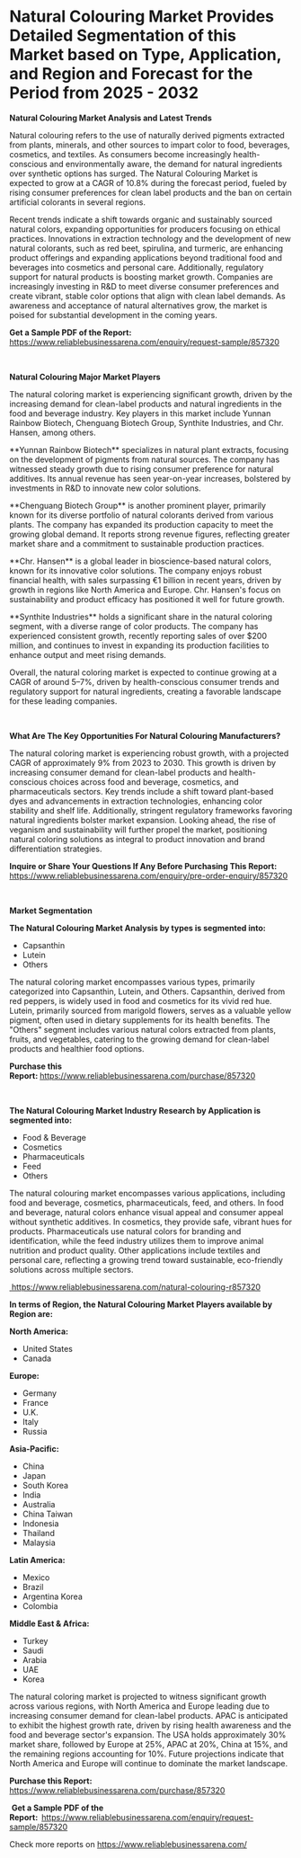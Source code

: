 <p><h1>Natural Colouring Market Provides Detailed Segmentation of this Market based on Type, Application, and Region and Forecast for the Period from 2025 - 2032</h1></p><p><strong>Natural Colouring Market Analysis and Latest Trends</strong></p>
<p><p>Natural colouring refers to the use of naturally derived pigments extracted from plants, minerals, and other sources to impart color to food, beverages, cosmetics, and textiles. As consumers become increasingly health-conscious and environmentally aware, the demand for natural ingredients over synthetic options has surged. The Natural Colouring Market is expected to grow at a CAGR of 10.8% during the forecast period, fueled by rising consumer preferences for clean label products and the ban on certain artificial colorants in several regions.</p><p>Recent trends indicate a shift towards organic and sustainably sourced natural colors, expanding opportunities for producers focusing on ethical practices. Innovations in extraction technology and the development of new natural colorants, such as red beet, spirulina, and turmeric, are enhancing product offerings and expanding applications beyond traditional food and beverages into cosmetics and personal care. Additionally, regulatory support for natural products is boosting market growth. Companies are increasingly investing in R&D to meet diverse consumer preferences and create vibrant, stable color options that align with clean label demands. As awareness and acceptance of natural alternatives grow, the market is poised for substantial development in the coming years.</p></p>
<p><strong>Get a Sample PDF of the Report:&nbsp;</strong> <a href="https://www.reliablebusinessarena.com/enquiry/request-sample/857320?utm_campaign=3443&utm_medium=2&utm_source=Github&utm_content=ia&utm_term=01042025&utm_id=natural-colouring">https://www.reliablebusinessarena.com/enquiry/request-sample/857320</a></p>
<p>&nbsp;</p>
<p><strong>Natural Colouring Major Market Players</strong></p>
<p><p>The natural coloring market is experiencing significant growth, driven by the increasing demand for clean-label products and natural ingredients in the food and beverage industry. Key players in this market include Yunnan Rainbow Biotech, Chenguang Biotech Group, Synthite Industries, and Chr. Hansen, among others.</p><p>**Yunnan Rainbow Biotech** specializes in natural plant extracts, focusing on the development of pigments from natural sources. The company has witnessed steady growth due to rising consumer preference for natural additives. Its annual revenue has seen year-on-year increases, bolstered by investments in R&D to innovate new color solutions.</p><p>**Chenguang Biotech Group** is another prominent player, primarily known for its diverse portfolio of natural colorants derived from various plants. The company has expanded its production capacity to meet the growing global demand. It reports strong revenue figures, reflecting greater market share and a commitment to sustainable production practices.</p><p>**Chr. Hansen** is a global leader in bioscience-based natural colors, known for its innovative color solutions. The company enjoys robust financial health, with sales surpassing €1 billion in recent years, driven by growth in regions like North America and Europe. Chr. Hansen's focus on sustainability and product efficacy has positioned it well for future growth.</p><p>**Synthite Industries** holds a significant share in the natural coloring segment, with a diverse range of color products. The company has experienced consistent growth, recently reporting sales of over $200 million, and continues to invest in expanding its production facilities to enhance output and meet rising demands.</p><p>Overall, the natural coloring market is expected to continue growing at a CAGR of around 5–7%, driven by health-conscious consumer trends and regulatory support for natural ingredients, creating a favorable landscape for these leading companies.</p></p>
<p>&nbsp;</p>
<p><strong>What Are The Key Opportunities For Natural Colouring Manufacturers?</strong></p>
<p><p>The natural coloring market is experiencing robust growth, with a projected CAGR of approximately 9% from 2023 to 2030. This growth is driven by increasing consumer demand for clean-label products and health-conscious choices across food and beverage, cosmetics, and pharmaceuticals sectors. Key trends include a shift toward plant-based dyes and advancements in extraction technologies, enhancing color stability and shelf life. Additionally, stringent regulatory frameworks favoring natural ingredients bolster market expansion. Looking ahead, the rise of veganism and sustainability will further propel the market, positioning natural coloring solutions as integral to product innovation and brand differentiation strategies.</p></p>
<p><strong>Inquire or Share Your Questions If Any Before Purchasing This Report:</strong> <a href="https://www.reliablebusinessarena.com/enquiry/pre-order-enquiry/857320?utm_campaign=3443&utm_medium=2&utm_source=Github&utm_content=ia&utm_term=01042025&utm_id=natural-colouring">https://www.reliablebusinessarena.com/enquiry/pre-order-enquiry/857320</a></p>
<p>&nbsp;</p>
<p><strong>Market Segmentation</strong></p>
<p><strong>The Natural Colouring Market Analysis by types is segmented into:</strong></p>
<p><ul><li>Capsanthin</li><li>Lutein</li><li>Others</li></ul></p>
<p><p>The natural coloring market encompasses various types, primarily categorized into Capsanthin, Lutein, and Others. Capsanthin, derived from red peppers, is widely used in food and cosmetics for its vivid red hue. Lutein, primarily sourced from marigold flowers, serves as a valuable yellow pigment, often used in dietary supplements for its health benefits. The "Others" segment includes various natural colors extracted from plants, fruits, and vegetables, catering to the growing demand for clean-label products and healthier food options.</p></p>
<p><strong>Purchase this Report:&nbsp;</strong><a href="https://www.reliablebusinessarena.com/purchase/857320?utm_campaign=3443&utm_medium=2&utm_source=Github&utm_content=ia&utm_term=01042025&utm_id=natural-colouring">https://www.reliablebusinessarena.com/purchase/857320</a></p>
<p>&nbsp;</p>
<p><strong>The Natural Colouring Market Industry Research by Application is segmented into:</strong></p>
<p><ul><li>Food & Beverage</li><li>Cosmetics</li><li>Pharmaceuticals</li><li>Feed</li><li>Others</li></ul></p>
<p><p>The natural colouring market encompasses various applications, including food and beverage, cosmetics, pharmaceuticals, feed, and others. In food and beverage, natural colors enhance visual appeal and consumer appeal without synthetic additives. In cosmetics, they provide safe, vibrant hues for products. Pharmaceuticals use natural colors for branding and identification, while the feed industry utilizes them to improve animal nutrition and product quality. Other applications include textiles and personal care, reflecting a growing trend toward sustainable, eco-friendly solutions across multiple sectors.</p></p>
<p><a href="https://www.reliablebusinessarena.com/natural-colouring-r857320?utm_campaign=3443&utm_medium=2&utm_source=Github&utm_content=ia&utm_term=01042025&utm_id=natural-colouring">&nbsp;https://www.reliablebusinessarena.com/natural-colouring-r857320</a></p>
<p><strong>In terms of Region, the Natural Colouring Market Players available by Region are:</strong></p>
<p>
    <p> <strong> North America: </strong>
        <ul>
            <li>United States</li>
            <li>Canada</li>
        </ul>
        </p> 
    <p> <strong> Europe: </strong>
        <ul>
            <li>Germany</li>
            <li>France</li>
            <li>U.K.</li>
            <li>Italy</li>
            <li>Russia</li>
        </ul>
        </p> 
    <p> <strong> Asia-Pacific: </strong>
        <ul>
            <li>China</li>
            <li>Japan</li>
            <li>South Korea</li>
            <li>India</li>
            <li>Australia</li>
            <li>China Taiwan</li>
            <li>Indonesia</li>
            <li>Thailand</li>
            <li>Malaysia</li>
        </ul>
        </p> 
    <p> <strong> Latin America: </strong>
        <ul>
            <li>Mexico</li>
            <li>Brazil</li>
            <li>Argentina Korea</li>
            <li>Colombia</li>
        </ul>
        </p> 
    <p> <strong> Middle East & Africa: </strong>
        <ul>
            <li>Turkey</li>
            <li>Saudi</li>
            <li>Arabia</li>
            <li>UAE</li>
            <li>Korea</li>
        </ul>
    </p>
    </p>
<p><p>The natural coloring market is projected to witness significant growth across various regions, with North America and Europe leading due to increasing consumer demand for clean-label products. APAC is anticipated to exhibit the highest growth rate, driven by rising health awareness and the food and beverage sector's expansion. The USA holds approximately 30% market share, followed by Europe at 25%, APAC at 20%, China at 15%, and the remaining regions accounting for 10%. Future projections indicate that North America and Europe will continue to dominate the market landscape.</p></p>
<p><strong>Purchase this Report: </strong><a href="https://www.reliablebusinessarena.com/purchase/857320?utm_campaign=3443&utm_medium=2&utm_source=Github&utm_content=ia&utm_term=01042025&utm_id=natural-colouring">https://www.reliablebusinessarena.com/purchase/857320</a></p>
<p>&nbsp;<strong>Get a Sample PDF of the Report:&nbsp;&nbsp;</strong><a href="https://www.reliablebusinessarena.com/enquiry/request-sample/857320?utm_campaign=3443&utm_medium=2&utm_source=Github&utm_content=ia&utm_term=01042025&utm_id=natural-colouring">https://www.reliablebusinessarena.com/enquiry/request-sample/857320</a></p>
<p><strong></strong></p>
<p>Check more reports on <a href="https://www.reliablebusinessarena.com/?utm_campaign=3443&utm_medium=2&utm_source=Github&utm_content=ia&utm_term=01042025&utm_id=natural-colouring">https://www.reliablebusinessarena.com/</a></p>